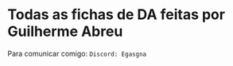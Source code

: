 # **Todas as fichas de DA feitas por Guilherme Abreu** 

Para comunicar comigo:
	```
 Discord: Egasgna
	```
